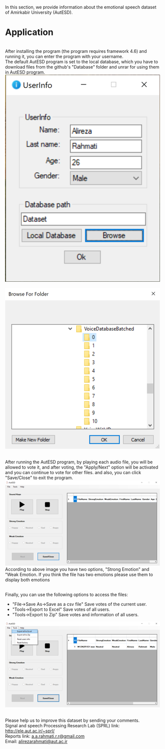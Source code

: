 <p>
In this section, we provide information about the emotional speech dataset of Amirkabir University (AutESD).</br>
</p>

<p>
<h1>Application</h1></br>
After installing the program (the program requires framework 4.6) and running it, you can enter the program with your username.</br>
The default AutESD program is set to the local database, which you have to download files from the github's "Database" folder and unrar for using them in AutESD program. </br>
<img src="Pictures/2.PNG" alt="AddUser"></br></br>
<img src="Pictures/3.PNG" alt="Add database folder"></br></br>

After running the AutESD program, by playing each audio file, you will be allowed to vote it, and after voting, the "Apply/Next" option will be activated and you can continue to vote for other files. and also, you can click "Save/Close" to exit the program.</br>
<img src="Pictures/5.PNG" alt="Voting"></br>
According to above image you have two options, "Strong Emotion" and "Weak Emotion. If you think the file has two emotions please use them to display both emotions</br></br>

Finally, you can use the following options to access the files:</br>
<ul>
<li> "File->Save As->Save as a csv file" Save votes of the current user.
<li> "Tools->Export to Excel" Save votes of all users.
<li> "Tools->Export to Zip" Save votes and information of all users.
</ul>
<img src="Pictures/9.png" alt="Voting"></br></br>
</p>

Please help us to improve this dataset by sending your comments.</br>
Signal and speech Processing Research Lab (SPRL) link: http://ele.aut.ac.ir/~sprl/</br>
Reports link: a.a.rahmati.r.r@gmail.com</br>
Email: alirezarahmati@aut.ac.ir</br>
